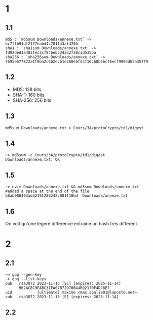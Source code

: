 # 1
## 1.1
    md5 : `md5sum Downloads/annexe.txt` -> bc7ffb91df2177eabd4c781143af470b
    sha1 : `sha1sum Downloads/annexe.txt` -> fd92ded1a403fec3cf94beb534a32f30c3d535ba
    sha256 : `sha256sum Downloads/annexe.txt` -> 7b95e677872a1f8ba2c6b2ecb1e260ebfdcf16cb0b5bc76ecf9904d65a357f9

## 1.2
- MD5: 128 bits
- SHA-1: 160 bits
- SHA-256: 256 bits

## 1.3
`md5sum Downloads/annexe.txt > Cours/3A/protoCrypto/td1/digest`

## 1.4
```shell
~> md5sum -c Cours/3A/protoCrypto/td1/digest
Downloads/annexe.txt: OK
```

## 1.5
```shell
~> nvim Downloads/annexe.txt && md5sum Downloads/annexe.txt 
#added a space at the end of the file
b0ab088403adb2191286242c001f10bd  Downloads/annexe.txt
```

## 1.6
On voit qu'une legere difference entraine un hash tres different.

# 2
## 2.1
```shell
~> gpg --gen-key 
~> gpg --list-keys
pub   rsa3072 2023-11-15 [SC] [expires: 2025-11-14]
      962AC8C9FABC31FA07B72970B44B92170F4DC6E7
uid           [ultimate] maxime <max.soulie01@laposte.net>
sub   rsa3072 2023-11-15 [E] [expires: 2025-11-14]
```

## 2.2
```shell

